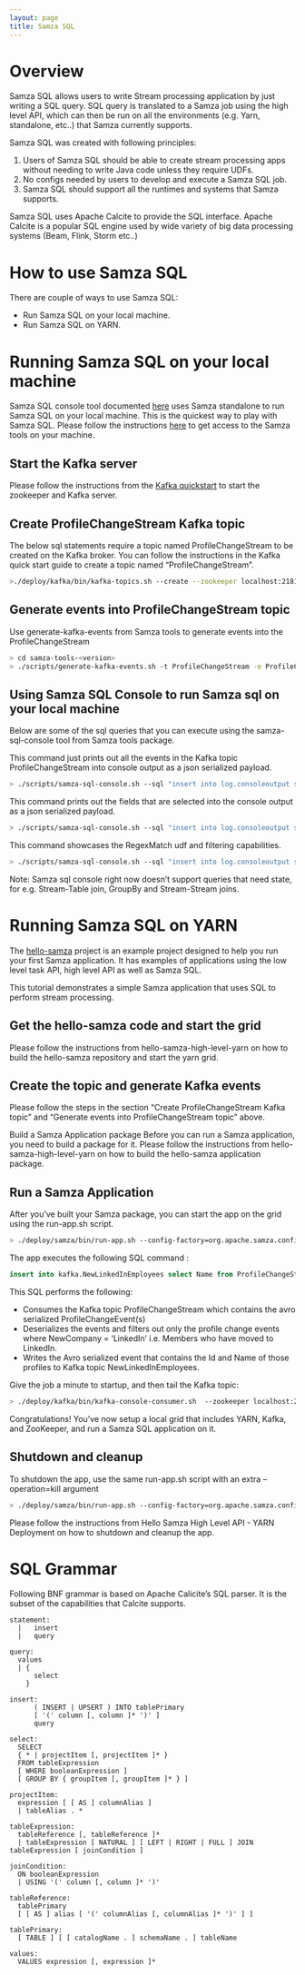 ```yaml
---
layout: page
title: Samza SQL
---
```

<!--
   Licensed to the Apache Software Foundation (ASF) under one or more
   contributor license agreements.  See the NOTICE file distributed with
   this work for additional information regarding copyright ownership.
   The ASF licenses this file to You under the Apache License, Version 2.0
   (the "License"); you may not use this file except in compliance with
   the License.  You may obtain a copy of the License at

       http://www.apache.org/licenses/LICENSE-2.0

   Unless required by applicable law or agreed to in writing, software
   distributed under the License is distributed on an "AS IS" BASIS,
   WITHOUT WARRANTIES OR CONDITIONS OF ANY KIND, either express or implied.
   See the License for the specific language governing permissions and
   limitations under the License.
-->


# Overview
Samza SQL allows users to write Stream processing application by just writing a SQL query. SQL query is translated to a Samza job using the high level API, which can then be run on all the environments (e.g. Yarn, standalone, etc..) that Samza currently supports.

Samza SQL was created with following principles:

1. Users of Samza SQL should be able to create stream processing apps without needing to write Java code unless they require UDFs.
2. No configs needed by users to develop and execute a Samza SQL job.
3. Samza SQL should support all the runtimes and systems that Samza supports.   

Samza SQL uses Apache Calcite to provide the SQL interface. Apache Calcite is a popular SQL engine used by wide variety of big data processing systems (Beam, Flink, Storm etc..)

# How to use Samza SQL
There are couple of ways to use Samza SQL:

* Run Samza SQL on your local machine.
* Run Samza SQL on YARN.

# Running Samza SQL on your local machine
Samza SQL console tool documented [here](https://samza.apache.org/learn/tutorials/0.14/samza-tools.html) uses Samza standalone to run Samza SQL on your local machine. This is the quickest way to play with Samza SQL. Please follow the instructions [here](https://samza.apache.org/learn/tutorials/0.14/samza-tools.html) to get access to the Samza tools on your machine.

## Start the Kafka server
Please follow the instructions from the [Kafka quickstart](http://kafka.apache.org/quickstart) to start the zookeeper and Kafka server.

## Create ProfileChangeStream Kafka topic
The below sql statements require a topic named ProfileChangeStream to be created on the Kafka broker. You can follow the instructions in the Kafka quick start guide to create a topic named “ProfileChangeStream”.

```bash
>./deploy/kafka/bin/kafka-topics.sh --create --zookeeper localhost:2181 --replication-factor 1 --partitions 1 --topic ProfileChangeStream
```

## Generate events into ProfileChangeStream topic
Use generate-kafka-events from Samza tools to generate events into the ProfileChangeStream

```bash
> cd samza-tools-<version>
> ./scripts/generate-kafka-events.sh -t ProfileChangeStream -e ProfileChange
```

## Using Samza SQL Console to run Samza sql on your local machine

Below are some of the sql queries that you can execute using the samza-sql-console tool from Samza tools package.

This command just prints out all the events in the Kafka topic ProfileChangeStream into console output as a json serialized payload.

```bash
> ./scripts/samza-sql-console.sh --sql "insert into log.consoleoutput select * from kafka.ProfileChangeStream"
```

This command prints out the fields that are selected into the console output as a json serialized payload.

```bash
> ./scripts/samza-sql-console.sh --sql "insert into log.consoleoutput select Name, OldCompany, NewCompany from kafka.ProfileChangeStream"
```


This command showcases the RegexMatch udf and filtering capabilities.

```bash
> ./scripts/samza-sql-console.sh --sql "insert into log.consoleoutput select Name as __key__, Name, NewCompany, RegexMatch('.*soft', OldCompany) from kafka.ProfileChangeStream where NewCompany = 'LinkedIn'"
```

Note: Samza sql console right now doesn’t support queries that need state, for e.g. Stream-Table join, GroupBy and Stream-Stream joins.




# Running Samza SQL on YARN
The [hello-samza](https://github.com/apache/samza-hello-samza) project is an example project designed to help you run your first Samza application. It has examples of applications using the low level task API, high level API as well as Samza SQL.

This tutorial demonstrates a simple Samza application that uses SQL to perform stream processing.

## Get the hello-samza code and start the grid
Please follow the instructions from hello-samza-high-level-yarn on how to build the hello-samza repository and start the yarn grid.

## Create the topic and generate Kafka events
Please follow the steps in the section “Create ProfileChangeStream Kafka topic” and “Generate events into ProfileChangeStream topic” above.

Build a Samza Application package
Before you can run a Samza application, you need to build a package for it. Please follow the instructions from hello-samza-high-level-yarn on how to build the hello-samza application package.

## Run a Samza Application
After you’ve built your Samza package, you can start the app on the grid using the run-app.sh script.

```bash
> ./deploy/samza/bin/run-app.sh --config-factory=org.apache.samza.config.factories.PropertiesConfigFactory --config-path=file://$PWD/deploy/samza/config/page-view-filter-sql.properties
```

The app executes the following SQL command :


```sql
insert into kafka.NewLinkedInEmployees select Name from ProfileChangeStream where NewCompany = 'LinkedIn'
```


This SQL performs the following:

* Consumes the Kafka topic ProfileChangeStream which contains the avro serialized ProfileChangeEvent(s)
* Deserializes the events and filters out only the profile change events where NewCompany = ‘LinkedIn’ i.e. Members who have moved to LinkedIn.
* Writes the Avro serialized event that contains the Id and Name of those profiles to Kafka topic NewLinkedInEmployees.

Give the job a minute to startup, and then tail the Kafka topic:

```bash
> ./deploy/kafka/bin/kafka-console-consumer.sh  --zookeeper localhost:2181 --topic NewLinkedInEmployees
```

Congratulations! You’ve now setup a local grid that includes YARN, Kafka, and ZooKeeper, and run a Samza SQL application on it.
## Shutdown and cleanup
To shutdown the app, use the same run-app.sh script with an extra –operation=kill argument

```bash
> ./deploy/samza/bin/run-app.sh --config-factory=org.apache.samza.config.factories.PropertiesConfigFactory --config-path=file://$PWD/deploy/samza/config/page-view-filter-sql.properties --operation=kill
```

Please follow the instructions from Hello Samza High Level API - YARN Deployment on how to shutdown and cleanup the app.


# SQL Grammar
Following BNF grammar is based on Apache Calicite’s SQL parser. It is the subset of the capabilities that Calcite supports.  


```
statement:
  |   insert
  |   query 
  
query:
  values
  | {
      select
    }
 
insert:
      ( INSERT | UPSERT ) INTO tablePrimary
      [ '(' column [, column ]* ')' ]
      query 

select:
  SELECT
  { * | projectItem [, projectItem ]* }
  FROM tableExpression
  [ WHERE booleanExpression ]
  [ GROUP BY { groupItem [, groupItem ]* } ]
   
projectItem:
  expression [ [ AS ] columnAlias ]
  | tableAlias . *
 
tableExpression:
  tableReference [, tableReference ]*
  | tableExpression [ NATURAL ] [ LEFT | RIGHT | FULL ] JOIN tableExpression [ joinCondition ]
 
joinCondition:
  ON booleanExpression
  | USING '(' column [, column ]* ')'
 
tableReference:
  tablePrimary
  [ [ AS ] alias [ '(' columnAlias [, columnAlias ]* ')' ] ]
 
tablePrimary:
  [ TABLE ] [ [ catalogName . ] schemaName . ] tableName
   
values:
  VALUES expression [, expression ]*

```
